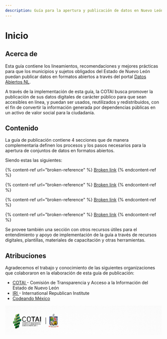 ```yaml
---
description: Guía para la apertura y publicación de datos en Nuevo León
---
```


# Inicio

## Acerca de

Esta guía contiene los lineamientos, recomendaciones y mejores prácticas para que los municipios y sujetos obligados del Estado de Nuevo León puedan publicar datos en formatos abiertos a través del portal [Datos Abiertos NL](https://nuevoleon.opendatasoft.com/pages/datosabiertosnl/).

A través de la implementación de esta guía, la COTAI busca promover la publicación de sus datos digitales de carácter público para que sean accesibles en línea, y puedan ser usados, reutilizados y redistribuidos, con el fin de convertir la información generada por dependencias públicas en un activo de valor social para la ciudadanía.

## Contenido

La guía de publicación contiene 4 secciones que de manera complementaria definen los procesos y los pasos necesarios para la apertura de conjuntos de datos en formatos abiertos.

Siendo estas las siguientes:

{% content-ref url="broken-reference" %}
[Broken link](broken-reference)
{% endcontent-ref %}

{% content-ref url="broken-reference" %}
[Broken link](broken-reference)
{% endcontent-ref %}

{% content-ref url="broken-reference" %}
[Broken link](broken-reference)
{% endcontent-ref %}

{% content-ref url="broken-reference" %}
[Broken link](broken-reference)
{% endcontent-ref %}

Se provee también una sección con otros recursos útiles para el entendimiento y apoyo de implementación de la guía a través de recursos digitales, plantillas, materiales de capacitación y otras herramientas.

## Atribuciones

Agradecemos el trabajo y conocimiento de las siguientes organizaciones que colaboraron en la elaboración de esta guía de publicación:

* [COTAI ](https://cotai.org.mx/)- Comisión de Transparencia y Acceso a la Información del Estado de Nuevo León
* [IRI ](https://www.iri.org/)- International Republican Institute
* [Codeando México](http://www.codeandomexico.org/)

![](<.gitbook/assets/cotai nl.png>)
